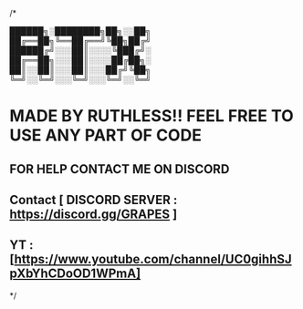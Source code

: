 /*

  ██████╗░████████╗██╗░░██╗           
  ██╔══██╗╚══██╔══╝╚██╗██╔╝          
  ██████╔╝░░░██║░░░░╚███╔╝░          
  ██╔══██╗░░░██║░░░░██╔██╗░          
  ██║░░██║░░░██║░░░██╔╝╚██╗          
  ╚═╝░░╚═╝░░░╚═╝░░░╚═╝░░╚═╝          

   
   # MADE BY RUTHLESS!! FEEL FREE TO USE ANY PART OF CODE
   ## FOR HELP CONTACT ME ON DISCORD
   ## Contact    [ DISCORD SERVER :  https://discord.gg/GRAPES ]
   ## YT : [https://www.youtube.com/channel/UC0gihhSJpXbYhCDoOD1WPmA]
*/
